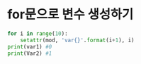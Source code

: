 # for문으로 변수 생성하기

``` python
for i in range(10):
    setattr(mod, 'var{}'.format(i+1), i)
print(var1) #0
print(Var2) #1
```

